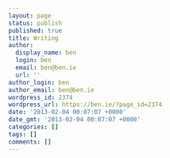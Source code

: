 ```yaml
---
layout: page
status: publish
published: true
title: Writing
author:
  display_name: ben
  login: ben
  email: ben@ben.ie
  url: ''
author_login: ben
author_email: ben@ben.ie
wordpress_id: 2374
wordpress_url: https://ben.ie/?page_id=2374
date: '2013-02-04 00:07:07 +0000'
date_gmt: '2013-02-04 00:07:07 +0000'
categories: []
tags: []
comments: []
---
```



